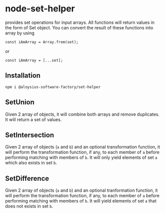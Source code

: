 # node-set-helper
provides set operations for input arrays. All functions will return values in the form of Set object. 
You can convert the result of these functions into array by using
```
const iAmArray = Array.from(set);
```
or
```
const iAmArray = [...set];
```

## Installation
`npm i @aloysius-software-factory/set-helper`

## SetUnion
Given 2 array of objects, it will combine both arrays and remove duplicates. It will return a set of values. 

## SetIntersection
Given 2 array of objects (`a` and `b`) and an optional transformation function, 
it will perform the transformation function, if any, to each member of `a` before performing matching with members of `b`. 
It will only yield elements of set `a` which also exists in set `b`.

## SetDifference
Given 2 array of objects (`a` and `b`) and an optional tranformation function, 
it will perform the transformation function, if any, to each member of `a` before performing matching with members of `b`. 
It will yield elements of set `a` that does not exists in set `b`.
